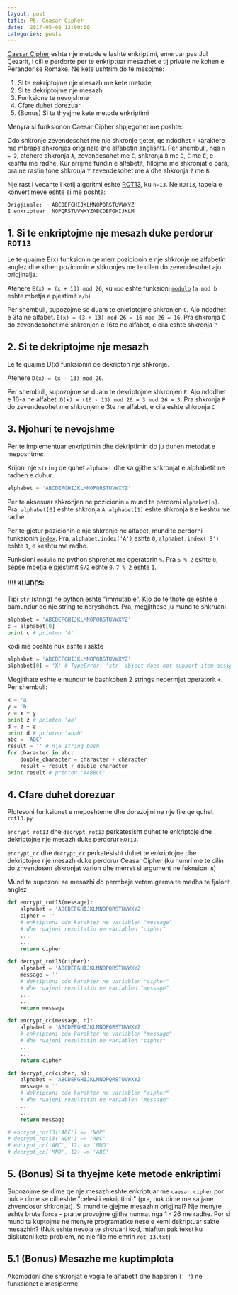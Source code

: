 ```yaml
---
layout: post
title: P6. Ceasar Cipher
date:  2017-05-08 12:00:00
categories: posts
---
```


[Caesar Cipher](https://en.wikipedia.org/wiki/Caesar_cipher) eshte nje metode e
lashte enkriptimi, emeruar pas Jul Çezarit, i cili e perdorte per te enkriptuar mesazhet e tij private ne kohen e Perandorise Romake. Ne kete ushtrim do te mesojme:
  1. Si te enkriptojme nje mesazh me kete metode,
  2. Si te dekriptojme nje mesazh
  3. Funksione te nevojshme
  4. Cfare duhet dorezuar
  5. (Bonus) Si ta thyejme kete metode enkriptimi

Menyra si funksionon Caesar Cipher shpjegohet me poshte:

Cdo shkronje zevendesohet me nje shkronje tjeter, qe ndodhet `n` karaktere me
mbrapa shkronjes origjinale (ne alfabetin anglisht). Per shembull, nqs `n = 2`,
atehere shkronja `A`, zevendesohet me `C`, shkronja `B` me `D`, `C` me `E`, e
keshtu me radhe. Kur arrijme fundin e alfabetit, fillojme me shkronjat e para,
pra ne rastin tone shkronja `Y` zevendesohet me `A` dhe shkronja `Z` me `B`.

Nje rast i vecante i ketij algoritmi eshte [ROT13](https://en.wikipedia.org/wiki/ROT13),
ku `n=13`. Ne `ROT13`, tabela e konvertimeve eshte si me poshte:

```
Origjinale:   ABCDEFGHIJKLMNOPQRSTUVWXYZ
E enkriptuar: NOPQRSTUVWXYZABCDEFGHIJKLM
```

## 1. Si te enkriptojme nje mesazh duke perdorur `ROT13`

Le te quajme E(x) funksionin qe merr pozicionin e nje shkronje ne alfabetin
anglez dhe kthen pozicionin e shkronjes me te cilen do zevendesohet ajo origjinalja.

Atehere `E(x) = (x + 13) mod 26`, ku `mod` eshte funksioni [`modulo`](https://en.wikipedia.org/wiki/Modulo_operation)
(`a mod b` eshte mbetja e pjestimit `a/b`)

Per shembull, supozojme se duam te enkriptojme shkronjen `C`. Ajo ndodhet e 3ta
ne alfabet. `E(x) = (3 + 13) mod 26 = 16 mod 26 = 16`. Pra shkronja `C` do
zevendesohet me shkronjen e 16te ne alfabet, e cila eshte shkronja `P`

## 2. Si te dekriptojme nje mesazh

Le te quajme D(x) funksionin qe dekripton nje shkronje.

Atehere `D(x) = (x - 13) mod 26`.

Per shembull, supozojme se duam te dekriptojme shkronjen `P`. Ajo ndodhet e 16-a
ne alfabet. `D(x) = (16 - 13) mod 26 = 3 mod 26 = 3`. Pra shkronja `P` do
zevendesohet me shkronjen e 3te ne alfabet, e cila eshte shkronja `C`

## 3. Njohuri te nevojshme

Per te implementuar enkriptimin dhe dekriptimin do ju duhen metodat e meposhtme:

Krijoni nje `string` qe quhet `alphabet` dhe ka gjithe shkronjat e alphabetit
ne radhen e duhur.

```python
alphabet = 'ABCDEFGHIJKLMNOPQRSTUVWXYZ'
```

Per te aksesuar shkronjen ne pozicionin `n` mund te perdorni
`alphabet[n]`. Pra, `alphabet[0]` eshte shkronja `A`, `alphabet[1]` eshte
shkronja `B` e keshtu me radhe.

Per te gjetur pozicionin e nje shkronje ne alfabet, mund te perdorni funksionin
[`index`](https://www.tutorialspoint.com/python/string_index.htm). Pra,
`alphabet.index('A')` eshte `0`, `alphabet.index('B')` eshte `1`,
e keshtu me radhe.

Funksioni `modulo` ne python shprehet me operatorin `%`. Pra `6 % 2` eshte
`0`, sepse mbetja e pjestimit `6/2` eshte `0`. `7 % 2` eshte `1`.

#### !!!! KUJDES:
Tipi `str` (string) ne python eshte "immutable". Kjo do te thote qe eshte e pamundur qe nje string te ndryshohet. Pra, megjithese ju mund te shkruani
```python
alphabet = 'ABCDEFGHIJKLMNOPQRSTUVWXYZ'
c = alphabet[0]
print c # printon 'A'
```
kodi me poshte nuk eshte i sakte

```python
alphabet = 'ABCDEFGHIJKLMNOPQRSTUVWXYZ'
alphabet[0] = 'X' # TypeError: 'str' object does not support item assignment
```

Megjithate eshte e mundur te bashkohen 2 strings nepermjet operatorit `+`. Per shembull:

```python
x = 'a'
y = 'b'
z = x + y
print z # printon 'ab'
d = z + z
print d # printon 'abab'
abc = 'ABC'
result = '' # nje string bosh
for character in abc:
    double_character = character + character
    result = result + double_character
print result # printon 'AABBCC'
```

## 4. Cfare duhet dorezuar
Plotesoni funksionet e meposhteme dhe dorezojini ne nje file qe quhet `rot13.py`

`encrypt_rot13` dhe `decrypt_rot13` perkatesisht duhet te enkriptoje dhe dekriptojne nje
mesazh duke perdorur `ROT13`.

`encrypt_cc` dhe `decrypt_cc` perkatesisht duhet te enkriptojne dhe dekriptojne
nje mesazh duke perdorur Ceasar Cipher (ku numri me te cilin do zhvendosen shkronjat
varion dhe merret si argument ne fuknsion: `n`)

Mund te supozoni se mesazhi do permbaje vetem germa te medha te fjalorit anglez

```python
def encrypt_rot13(message):
    alphabet = 'ABCDEFGHIJKLMNOPQRSTUVWXYZ'
    cipher = ''
    # enkriptoni cdo karakter ne variablen "message"
    # dhe ruajeni rezultatin ne variablen "cipher"
    ...
    ...
    return cipher

def decrypt_rot13(cipher):
    alphabet = 'ABCDEFGHIJKLMNOPQRSTUVWXYZ'
    message = ''
    # dekriptoni cdo karakter ne variablen "cipher"
    # dhe ruajeni rezultatin ne variablen "message"
    ...
    ...
    return message

def encrypt_cc(message, n):
    alphabet = 'ABCDEFGHIJKLMNOPQRSTUVWXYZ'
    # enkriptoni cdo karakter ne variablen "message"
    # dhe ruajeni rezultatin ne variablen "cipher"
    ...
    ...
    return cipher

def decrypt_cc(cipher, n):
    alphabet = 'ABCDEFGHIJKLMNOPQRSTUVWXYZ'
    message = ''
    # dekriptoni cdo karakter ne variablen "cipher"
    # dhe ruajeni rezultatin ne variablen "message"
    ...
    ...
    return message

# encrypt_rot13('ABC') => 'NOP'
# decrypt_rot13('NOP') => 'ABC'
# encrypt_cc('ABC', 12) => 'MNO'
# decrypt_cc('MNO', 12) => 'ABC'
```

## 5. (Bonus) Si ta thyejme kete metode enkriptimi

Supozojme se dime qe nje mesazh eshte enkriptuar me `caesar cipher` por nuk e dime se cili eshte "celesi i enkriptimit" (pra, nuk dime me sa jane zhvendosur shkronjat). Si mund te gjejme mesazhin origjinal? Nje menyre eshte brute force - pra te provojme gjithe numrat nga 1 - 26 me radhe. Por si mund ta kuptojme ne menyre programatike nese e kemi dekriptuar sakte mesazhin? (Nuk eshte nevoja te shkruani kod, mjafton pak tekst ku diskutoni kete problem, ne nje file me emrin `rot_13.txt`)

## 5.1 (Bonus) Mesazhe me kuptimplota

Akomodoni dhe shkronjat e vogla te alfabetit dhe hapsiren (`' '`) ne funksionet e mesiperme.

